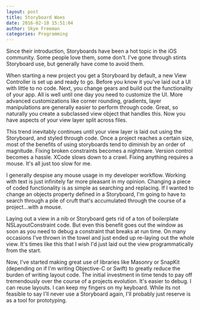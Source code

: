 ```yaml
---
layout: post
title: Storyboard Woes
date: 2016-02-10 15:51:04
author: Skye Freeman
categories: Programming
---
```


  Since their introduction, Storyboards have been a hot topic in the iOS community. Some people love them, some don't.  I've gone through stints Storyboard use, but generally have          come to avoid them.

  When starting a new project you get a Storyboard by default, a new View Controller is set up and ready to go. Before you know it you've laid out a UI with little to no code. Next, you change gears and build out the functionality of your app. All is well until one day you need to customize the UI. More advanced customizations like corner rounding, gradients, layer manipulations are generally easier to perform through code.  Great, so naturally you create a subclassed view object that handles this. Now you have aspects of your view layer split across files.

  This trend inevitably continues until your view layer is laid out using the Storyboard, and styled through code.  Once a project reaches a certain size, most of the benefits of using storyboards tend to diminish by an order of magnitude.  Fixing broken constraints becomes a nightmare.  Version control becomes a hassle.  XCode slows down to a crawl.  Fixing anything requires a mouse.  It's all just too slow for me.

  I generally despise any mouse usage in my developer workflow.  Working with text is just infinitely far more pleasant in my opinion.  Changing a piece of coded functionality is as simple as searching and replacing.  If I wanted to change an objects property defined in a Storyboard, I'm going to have to search through a pile of cruft that's accumulated through the course of a project...with a mouse.

  Laying out a view in a nib or Storyboard gets rid of a ton of boilerplate NSLayoutConstraint code.  But even this benefit goes out the window as soon as you need to debug a constraint that breaks at run time.  On many occasions I've thrown in the towel and just ended up re-laying out the whole view.  It's times like this that I wish I'd just laid out the view programmatically from the start.

  Now, I've started making great use of libraries like Masonry or SnapKit (depending on if I'm writing Objective-C or Swift) to greatly reduce the burden of writing layout code. The initial investment in time tends to pay off tremendously over the course of a projects evolution. It's easier to debug.  I can reuse layouts. I can keep my fingers on my keyboard.  While its not feasible to say I'll never use a Storyboard again, I'll probably just reserve is as a tool for prototyping.
